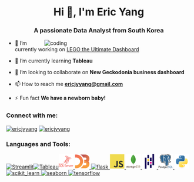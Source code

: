 <h1 align="center">Hi 👋, I'm Eric Yang</h1>
<h3 align="center">A passionate Data Analyst from South Korea</h3>
<img align='right' alt='coding' width='400' src='https://gifdb.com/images/file/animated-chock-coding-c78f6elj32sfoi8q.gif'>

- 🔭 I’m currently working on [LEGO the Ultimate Dashboard](https://github.com/ericyang91/LEGO_the_Ultimate_Dashboard)

- 🌱 I’m currently learning **Tableau**

- 👯 I’m looking to collaborate on **New Geckodonia business dashboard**

- 📫 How to reach me **ericjyyang@gmail.com**

- ⚡ Fun fact **We have a newborn baby!**

<h3 align="left">Connect with me:</h3>
<p align="left">
<a href="https://linkedin.com/in/ericjyyang" target="blank"><img align="center" src="https://raw.githubusercontent.com/rahuldkjain/github-profile-readme-generator/master/src/images/icons/Social/linked-in-alt.svg" alt="ericjyyang" height="30" width="40" /></a>
<a href="https://public.tableau.com/app/profile/ji.yeol.yang/vizzes" target="blank"><img align="center" src="https://public.tableau.com/app/assets/images/tableau-public-logo-with-padding.png" alt="ericjyyang" height="30" width="40" /></a>
</p>


<h3 align="left">Languages and Tools:</h3>
<p align="left"> <a href="https://streamlit.io/" target="_blank" rel="noreferrer"><img src="https://avatars.githubusercontent.com/u/45109972?s=400&v=4" alt="Streamlit" width="40" height="40"/></a><a href="https://www.tableau.com/" target="_blank" rel="noreferrer"><img src="https://cdn.worldvectorlogo.com/logos/tableau-software.svg" alt="Tableau" width="40" height="40"/></a><a href="https://powerbi.microsoft.com/" target="_blank" rel="noreferrer"><img src="https://raw.githubusercontent.com/devicons/devicon/master/icons/microsoftsqlserver/microsoftsqlserver-plain-wordmark.svg" alt="Microsoft SQL Server" width="40" height="40"/></a><a href="https://d3js.org/" target="_blank" rel="noreferrer"> <img 
src="https://raw.githubusercontent.com/devicons/devicon/master/icons/d3js/d3js-original.svg" alt="d3js" width="40" height="40"/> </a> <a href="https://flask.palletsprojects.com/" target="_blank" rel="noreferrer"> <img src="https://www.vectorlogo.zone/logos/pocoo_flask/pocoo_flask-icon.svg" alt="flask" width="40" height="40"/> </a> <a href="https://developer.mozilla.org/en-US/docs/Web/JavaScript" target="_blank" rel="noreferrer"> <img src="https://raw.githubusercontent.com/devicons/devicon/master/icons/javascript/javascript-original.svg" alt="javascript" width="40" height="40"/> </a> <a href="https://www.mongodb.com/" target="_blank" rel="noreferrer"> <img src="https://raw.githubusercontent.com/devicons/devicon/master/icons/mongodb/mongodb-original-wordmark.svg" alt="mongodb" width="40" height="40"/> </a> <a href="https://pandas.pydata.org/" target="_blank" rel="noreferrer"> <img src="https://raw.githubusercontent.com/devicons/devicon/2ae2a900d2f041da66e950e4d48052658d850630/icons/pandas/pandas-original.svg" alt="pandas" width="40" height="40"/> </a> <a href="https://www.postgresql.org" target="_blank" rel="noreferrer"> <img src="https://raw.githubusercontent.com/devicons/devicon/master/icons/postgresql/postgresql-original-wordmark.svg" alt="postgresql" width="40" height="40"/> </a> <a href="https://www.python.org" target="_blank" rel="noreferrer"> <img src="https://raw.githubusercontent.com/devicons/devicon/master/icons/python/python-original.svg" alt="python" width="40" height="40"/> </a> <a href="https://scikit-learn.org/" target="_blank" rel="noreferrer"> <img src="https://upload.wikimedia.org/wikipedia/commons/0/05/Scikit_learn_logo_small.svg" alt="scikit_learn" width="40" height="40"/> </a> <a href="https://seaborn.pydata.org/" target="_blank" rel="noreferrer"> <img src="https://seaborn.pydata.org/_images/logo-mark-lightbg.svg" alt="seaborn" width="40" height="40"/> </a> <a href="https://www.tensorflow.org" target="_blank" rel="noreferrer"> <img src="https://www.vectorlogo.zone/logos/tensorflow/tensorflow-icon.svg" alt="tensorflow" width="40" height="40"/> </a> </p>
